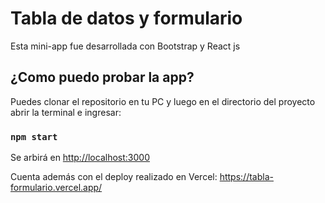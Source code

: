 # Tabla de datos y formulario

Esta mini-app fue desarrollada con Bootstrap y React js

## ¿Como puedo probar la app?
Puedes clonar el repositorio en tu PC y luego en el directorio del proyecto abrir la terminal e ingresar:

### `npm start`
Se arbirá en [http://localhost:3000](http://localhost:3000)

Cuenta además con el deploy realizado en Vercel:
https://tabla-formulario.vercel.app/
